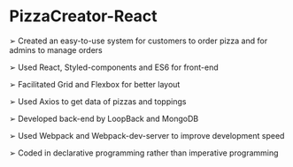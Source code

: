 # PizzaCreator-React

➢	Created an easy-to-use system for customers to order pizza and for admins to manage orders

➢	Used React, Styled-components and ES6 for front-end

➢	Facilitated Grid and Flexbox for better layout

➢	Used Axios to get data of pizzas and toppings

➢	Developed back-end by LoopBack and MongoDB

➢	Used Webpack and Webpack-dev-server to improve development speed

➢	Coded in declarative programming rather than imperative programming
